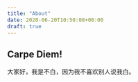 ```yaml
---
title: "About"
date: 2020-06-20T10:50:08+08:00
draft: true
---
```




<h2 class="viva-la-vida">Carpe Diem!</h2>

大家好，我是不白，因为我不喜欢别人说我白。

